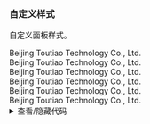 ### 自定义样式

自定义面板样式。

<div class="cell-demo">
  <yc-collapse
    :default-active-key="['1', 2]"
    :bordered="false">
    <yc-collapse-item
      header="Beijing Toutiao Technology Co., Ltd."
      :style="customStyle"
      path="1">
      <div>Beijing Toutiao Technology Co., Ltd.</div>
      <div>Beijing Toutiao Technology Co., Ltd.</div>
    </yc-collapse-item>
    <yc-collapse-item
      header="Beijing Toutiao Technology Co., Ltd."
      :style="customStyle"
      :path="2">
      <div>Beijing Toutiao Technology Co., Ltd.</div>
      <div>Beijing Toutiao Technology Co., Ltd.</div>
    </yc-collapse-item>
    <yc-collapse-item
      header="Beijing Toutiao Technology Co., Ltd."
      :style="customStyle"
      path="3">
      <div>Beijing Toutiao Technology Co., Ltd.</div>
      <div>Beijing Toutiao Technology Co., Ltd.</div>
    </yc-collapse-item>
  </yc-collapse>
</div>

<script setup>
const customStyle = {
  borderRadius: '6px',
  marginBottom: '18px',
  border: 'none',
  overflow: 'hidden',
};
</script>

<details>
<summary>查看/隐藏代码</summary>

```vue
<template>
  <yc-collapse
    :default-active-key="['1', 2]"
    :bordered="false">
    <yc-collapse-item
      header="Beijing Toutiao Technology Co., Ltd."
      :style="customStyle"
      path="1">
      <div>Beijing Toutiao Technology Co., Ltd.</div>
      <div>Beijing Toutiao Technology Co., Ltd.</div>
    </yc-collapse-item>
    <yc-collapse-item
      header="Beijing Toutiao Technology Co., Ltd."
      :style="customStyle"
      :path="2">
      <div>Beijing Toutiao Technology Co., Ltd.</div>
      <div>Beijing Toutiao Technology Co., Ltd.</div>
    </yc-collapse-item>
    <yc-collapse-item
      header="Beijing Toutiao Technology Co., Ltd."
      :style="customStyle"
      path="3">
      <div>Beijing Toutiao Technology Co., Ltd.</div>
      <div>Beijing Toutiao Technology Co., Ltd.</div>
    </yc-collapse-item>
  </yc-collapse>
</template>

<script setup>
const customStyle = {
  borderRadius: '6px',
  marginBottom: '18px',
  border: 'none',
  overflow: 'hidden',
};
</script>
```

</details>

